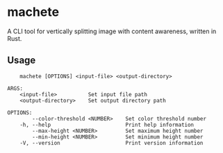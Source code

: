 # machete
A CLI tool for vertically splitting image with content awareness, written in Rust.

## Usage
```
    machete [OPTIONS] <input-file> <output-directory>

ARGS:
    <input-file>          Set input file path
    <output-directory>    Set output directory path

OPTIONS:
        --color-threshold <NUMBER>    Set color threshold number
    -h, --help                        Print help information
        --max-height <NUMBER>         Set maximum height number
        --min-height <NUMBER>         Set minimum height number
    -V, --version                     Print version information
```
